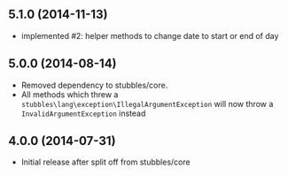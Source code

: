 5.1.0 (2014-11-13)
------------------

  * implemented #2: helper methods to change date to start or end of day


5.0.0 (2014-08-14)
------------------

  * Removed dependency to stubbles/core.
  * All methods which threw a `stubbles\lang\exception\IllegalArgumentException` will now throw a `InvalidArgumentException` instead


4.0.0 (2014-07-31)
------------------

  * Initial release after split off from stubbles/core
